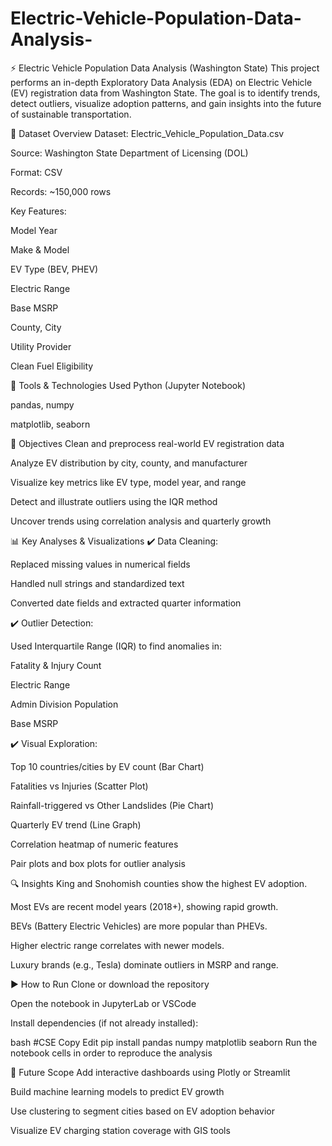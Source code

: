 # Electric-Vehicle-Population-Data-Analysis-
⚡ Electric Vehicle Population Data Analysis (Washington State)
This project performs an in-depth Exploratory Data Analysis (EDA) on Electric Vehicle (EV) registration data from Washington State. The goal is to identify trends, detect outliers, visualize adoption patterns, and gain insights into the future of sustainable transportation.

📁 Dataset Overview
Dataset: Electric_Vehicle_Population_Data.csv

Source: Washington State Department of Licensing (DOL)

Format: CSV

Records: ~150,000 rows

Key Features:

Model Year

Make & Model

EV Type (BEV, PHEV)

Electric Range

Base MSRP

County, City

Utility Provider

Clean Fuel Eligibility

🔧 Tools & Technologies Used
Python (Jupyter Notebook)

pandas, numpy

matplotlib, seaborn

🎯 Objectives
Clean and preprocess real-world EV registration data

Analyze EV distribution by city, county, and manufacturer

Visualize key metrics like EV type, model year, and range

Detect and illustrate outliers using the IQR method

Uncover trends using correlation analysis and quarterly growth

📊 Key Analyses & Visualizations
✔️ Data Cleaning:

Replaced missing values in numerical fields

Handled null strings and standardized text

Converted date fields and extracted quarter information

✔️ Outlier Detection:

Used Interquartile Range (IQR) to find anomalies in:

Fatality & Injury Count

Electric Range

Admin Division Population

Base MSRP

✔️ Visual Exploration:

Top 10 countries/cities by EV count (Bar Chart)

Fatalities vs Injuries (Scatter Plot)

Rainfall-triggered vs Other Landslides (Pie Chart)

Quarterly EV trend (Line Graph)

Correlation heatmap of numeric features

Pair plots and box plots for outlier analysis

🔍 Insights
King and Snohomish counties show the highest EV adoption.

Most EVs are recent model years (2018+), showing rapid growth.

BEVs (Battery Electric Vehicles) are more popular than PHEVs.

Higher electric range correlates with newer models.

Luxury brands (e.g., Tesla) dominate outliers in MSRP and range.

▶️ How to Run
Clone or download the repository

Open the notebook in JupyterLab or VSCode

Install dependencies (if not already installed):

bash
#CSE
Copy
Edit
pip install pandas numpy matplotlib seaborn
Run the notebook cells in order to reproduce the analysis

🔮 Future Scope
Add interactive dashboards using Plotly or Streamlit

Build machine learning models to predict EV growth

Use clustering to segment cities based on EV adoption behavior

Visualize EV charging station coverage with GIS tools
